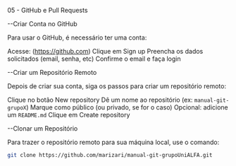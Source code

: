 05 - GitHub e Pull Requests

--Criar Conta no GitHub

Para usar o GitHub, é necessário ter uma conta:

Acesse: (https://github.com)
Clique em Sign up
Preencha os dados solicitados (email, senha, etc)
Confirme o email e faça login

--Criar um Repositório Remoto

Depois de criar sua conta, siga os passos para criar um repositório remoto:

Clique no botão New repository
Dê um nome ao repositório (ex: `manual-git-grupoX`)
Marque como público (ou privado, se for o caso)
Opcional: adicione um `README.md`
Clique em Create repository

--Clonar um Repositório

Para trazer o repositório remoto para sua máquina local, use o comando:

```bash
git clone https://github.com/marizari/manual-git-grupoUniALFA.git
